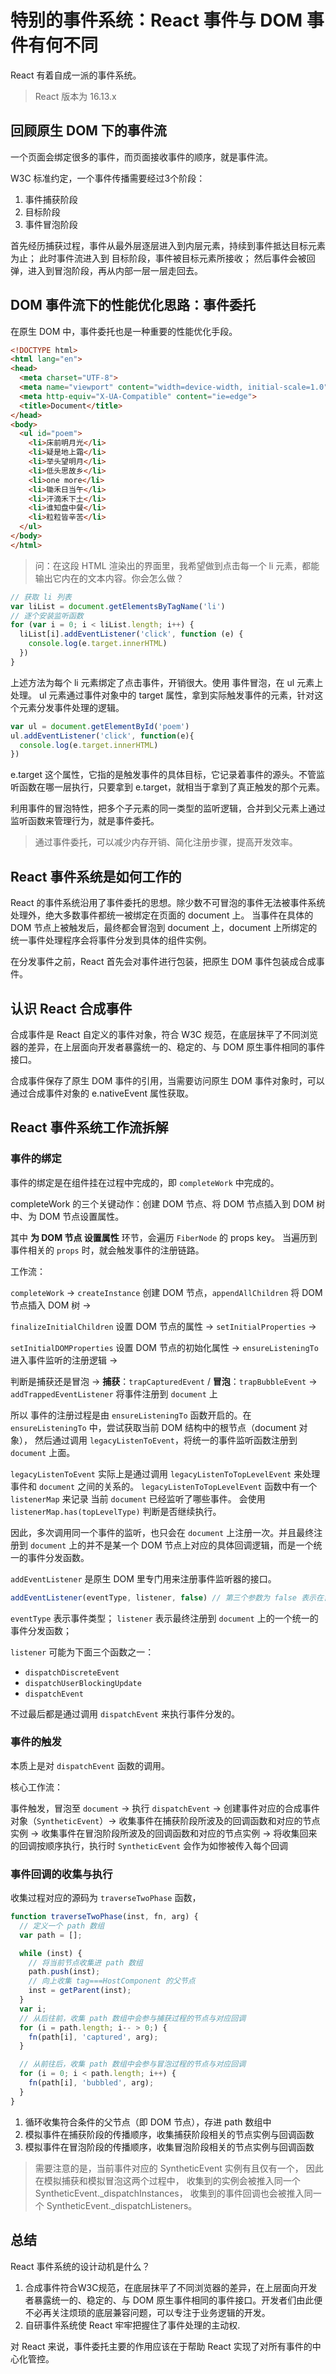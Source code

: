 
# 特别的事件系统：React 事件与 DOM 事件有何不同

React 有着自成一派的事件系统。

> React 版本为 16.13.x

## 回顾原生 DOM 下的事件流

一个页面会绑定很多的事件，而页面接收事件的顺序，就是事件流。

W3C 标准约定，一个事件传播需要经过3个阶段：
1. 事件捕获阶段
2. 目标阶段
3. 事件冒泡阶段

首先经历捕获过程，事件从最外层逐层进入到内层元素，持续到事件抵达目标元素为止；
此时事件流进入到 目标阶段，事件被目标元素所接收；
然后事件会被回弹，进入到冒泡阶段，再从内部一层一层走回去。

## DOM 事件流下的性能优化思路：事件委托

在原生 DOM 中，事件委托也是一种重要的性能优化手段。

```html
<!DOCTYPE html>
<html lang="en">
<head>
  <meta charset="UTF-8">
  <meta name="viewport" content="width=device-width, initial-scale=1.0">
  <meta http-equiv="X-UA-Compatible" content="ie=edge">
  <title>Document</title>
</head>
<body>
  <ul id="poem">
    <li>床前明月光</li>
    <li>疑是地上霜</li>
    <li>举头望明月</li>
    <li>低头思故乡</li>
    <li>one more</li>
    <li>锄禾日当午</li>
    <li>汗滴禾下土</li>
    <li>谁知盘中餐</li>
    <li>粒粒皆辛苦</li>
  </ul>
</body>
</html>
```

> 问：在这段 HTML 渲染出的界面里，我希望做到点击每一个 li 元素，都能输出它内在的文本内容。你会怎么做？

```javascript
// 获取 li 列表
var liList = document.getElementsByTagName('li')
// 逐个安装监听函数
for (var i = 0; i < liList.length; i++) {
  liList[i].addEventListener('click', function (e) {
    console.log(e.target.innerHTML)
  })
}
```

上述方法为每个 li 元素绑定了点击事件，开销很大。使用 事件冒泡，在 ul 元素上处理。
ul 元素通过事件对象中的 target 属性，拿到实际触发事件的元素，针对这个元素分发事件处理的逻辑。

```javascript
var ul = document.getElementById('poem')
ul.addEventListener('click', function(e){
  console.log(e.target.innerHTML)
})
```

e.target 这个属性，它指的是触发事件的具体目标，它记录着事件的源头。不管监听函数在哪一层执行，只要拿到 e.target，就相当于拿到了真正触发的那个元素。

利用事件的冒泡特性，把多个子元素的同一类型的监听逻辑，合并到父元素上通过监听函数来管理行为，就是事件委托。

> 通过事件委托，可以减少内存开销、简化注册步骤，提高开发效率。

## React 事件系统是如何工作的

React 的事件系统沿用了事件委托的思想。除少数不可冒泡的事件无法被事件系统处理外，绝大多数事件都统一被绑定在页面的 document 上。
当事件在具体的 DOM 节点上被触发后，最终都会冒泡到 document 上，document 上所绑定的统一事件处理程序会将事件分发到具体的组件实例。

在分发事件之前，React 首先会对事件进行包装，把原生 DOM 事件包装成合成事件。

## 认识 React 合成事件

合成事件是 React 自定义的事件对象，符合 W3C 规范，在底层抹平了不同浏览器的差异，在上层面向开发者暴露统一的、稳定的、与 DOM 原生事件相同的事件接口。

合成事件保存了原生 DOM 事件的引用，当需要访问原生 DOM 事件对象时，可以通过合成事件对象的 e.nativeEvent 属性获取。

## React 事件系统工作流拆解

### 事件的绑定

事件的绑定是在组件挂在过程中完成的，即 `completeWork` 中完成的。

completeWork 的三个关键动作：创建 DOM 节点、将 DOM 节点插入到 DOM 树中、为 DOM 节点设置属性。

其中 **为 DOM 节点 设置属性** 环节，会遍历 `FiberNode` 的 props key。
当遍历到事件相关的 `props` 时，就会触发事件的注册链路。

工作流：

`completeWork` -> `createInstance` 创建 DOM 节点，`appendAllChildren` 将 DOM 节点插入 DOM 树 ->

`finalizeInitialChildren` 设置 DOM 节点的属性 -> `setInitialProperties` ->

`setInitialDOMProperties` 设置 DOM 节点的初始化属性 -> `ensureListeningTo` 进入事件监听的注册逻辑 ->

判断是捕获还是冒泡 -> **捕获**：`trapCapturedEvent` / **冒泡**：`trapBubbleEvent` ->
`addTrappedEventListener` 将事件注册到 `document` 上

所以 事件的注册过程是由 `ensureListeningTo` 函数开启的。在 `ensureListeningTo` 中，尝试获取当前 DOM 结构中的根节点（document 对象），
然后通过调用 `legacyListenToEvent`，将统一的事件监听函数注册到 `document` 上面。

`legacyListenToEvent` 实际上是通过调用 `legacyListenToTopLevelEvent` 来处理事件和 `document` 之间的关系的。
`legacyListenToTopLevelEvent` 函数中有一个 `listenerMap` 来记录 当前 `document` 已经监听了哪些事件。
会使用 `listenerMap.has(topLevelType)` 判断是否继续执行。

因此，多次调用同一个事件的监听，也只会在 `document` 上注册一次。并且最终注册到 `document` 上的并不是某一个 DOM 节点上对应的具体回调逻辑，而是一个统一的事件分发函数。

`addEventListener` 是原生 DOM 里专门用来注册事件监听器的接口。

```javascript
addEventListener(eventType, listener, false) // 第三个参数为 false 表示在冒泡阶段执行
```

`eventType` 表示事件类型；
`listener` 表示最终注册到 `document` 上的一个统一的事件分发函数；

`listener` 可能为下面三个函数之一：
- `dispatchDiscreteEvent`
- `dispatchUserBlockingUpdate`
- `dispatchEvent`

不过最后都是通过调用 `dispatchEvent` 来执行事件分发的。

### 事件的触发

本质上是对 `dispatchEvent` 函数的调用。

核心工作流：

事件触发，冒泡至 `document` -> 执行 `dispatchEvent` -> 创建事件对应的合成事件对象（`SyntheticEvent`）->
收集事件在捕获阶段所波及的回调函数和对应的节点实例 -> 收集事件在冒泡阶段所波及的回调函数和对应的节点实例 ->
将收集回来的回调按顺序执行，执行时 `SyntheticEvent` 会作为如惨被传入每个回调

### 事件回调的收集与执行

收集过程对应的源码为 `traverseTwoPhase` 函数，

```javascript
function traverseTwoPhase(inst, fn, arg) {
  // 定义一个 path 数组
  var path = [];

  while (inst) {
    // 将当前节点收集进 path 数组
    path.push(inst);
    // 向上收集 tag===HostComponent 的父节点
    inst = getParent(inst);
  }
  var i;
  // 从后往前，收集 path 数组中会参与捕获过程的节点与对应回调
  for (i = path.length; i-- > 0;) {
    fn(path[i], 'captured', arg);
  }

  // 从前往后，收集 path 数组中会参与冒泡过程的节点与对应回调
  for (i = 0; i < path.length; i++) {
    fn(path[i], 'bubbled', arg);
  }
}
```

1. 循环收集符合条件的父节点（即 DOM 节点），存进 path 数组中
2. 模拟事件在捕获阶段的传播顺序，收集捕获阶段相关的节点实例与回调函数
3. 模拟事件在冒泡阶段的传播顺序，收集冒泡阶段相关的节点实例与回调函数

> 需要注意的是，当前事件对应的 SyntheticEvent 实例有且仅有一个，
> 因此在模拟捕获和模拟冒泡这两个过程中，
> 收集到的实例会被推入同一个 SyntheticEvent._dispatchInstances，
> 收集到的事件回调也会被推入同一个 SyntheticEvent._dispatchListeners。

## 总结

React 事件系统的设计动机是什么？

1. 合成事件符合W3C规范，在底层抹平了不同浏览器的差异，在上层面向开发者暴露统一的、稳定的、与 DOM 原生事件相同的事件接口。开发者们由此便不必再关注烦琐的底层兼容问题，可以专注于业务逻辑的开发。
2. 自研事件系统使 React 牢牢把握住了事件处理的主动权.

对 React 来说，事件委托主要的作用应该在于帮助 React 实现了对所有事件的中心化管控。
